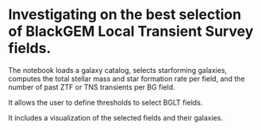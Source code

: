 # Investigating on the best selection of BlackGEM Local Transient Survey fields.

The notebook loads a galaxy catalog, selects starforming galaxies, computes the total stellar mass and star formation rate per field, and the number of past ZTF or TNS transients per BG field.

It allows the user to define thresholds to select BGLT fields. 

It includes a visualization of the selected fields and their galaxies.
